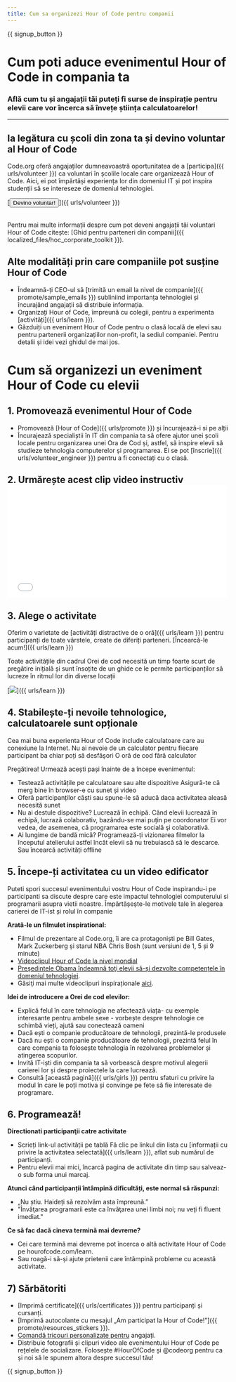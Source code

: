```yaml
---
title: Cum sa organizezi Hour of Code pentru companii
---
```


{{ signup_button }}

# Cum poti aduce evenimentul Hour of Code in compania ta
### Află cum tu și angajații tăi puteți fi surse de inspirație pentru elevii care vor încerca să învețe știința calculatoarelor!

***

## Ia legătura cu școli din zona ta și devino voluntar al Hour of Code
Code.org oferă angajaților dumneavoastră oportunitatea de a  [participa]({{ urls/volunteer }})  ca voluntari în școlile locale care organizează Hour of Code. Aici, ei pot împărtăși experiența lor din domeniul IT și pot inspira studenții să se intereseze de domeniul tehnologiei.

[<button>Devino voluntar!</button>]({{ urls/volunteer }})
<br>
<br>

Pentru mai multe informații despre cum pot deveni angajații tăi voluntari Hour of Code citește: [Ghid pentru parteneri din companii]({{ localized_files/hoc_corporate_toolkit }}).

## Alte modalități prin care companiile pot susține Hour of Code

- Îndeamnă-ți CEO-ul să  [trimită un email la nivel de companie]({{ promote/sample_emails }}) subliniind importanța tehnologiei și încurajând angajații să distribuie informația.
- Organizați Hour of Code, împreună cu colegii, pentru a experimenta [activități]({{ urls/learn }}).
- Găzduiți un eveniment Hour of Code pentru o clasă locală de elevi sau pentru partenerii organizațiilor non-profit, la sediul companiei. Pentru detalii și idei vezi ghidul de mai jos.


# Cum să organizezi un eveniment Hour of Code cu elevii

## 1. Promovează evenimentul Hour of Code
- Promovează [Hour of Code]({{ urls/promote }}) și încurajează-i si pe alții
- Încurajează specialiștii în IT din compania ta să ofere ajutor unei școli locale pentru organizarea unei Ora de Cod și, astfel, să inspire elevii să studieze tehnologia computerelor și programarea. Ei se pot [înscrie]({{ urls/volunteer_engineer }}) pentru a fi conectați cu o clasă.

## 2. Urmărește acest clip video instructiv <iframe width="500" height="255" src="//www.youtube.com/embed/SrnvvWDm73k" frameborder="0" allowfullscreen></iframe>

## 3. Alege o activitate
Oferim o varietate de [activități distractive de o oră]({{ urls/learn }}) pentru participanți de toate vârstele, create de diferiți parteneri. [Încearcă-le acum!]({{ urls/learn }})

Toate activitățile din cadrul Orei de cod necesită un timp foarte scurt de pregătire inițială și sunt însoțite de un ghide ce le permite participanților să lucreze în ritmul lor din diverse locații

[<img src="/images/fit-700/tutorials.png" />]({{ urls/learn }})

## 4. Stabilește-ți nevoile tehnologice, calculatoarele sunt opționale

Cea mai buna experienta Hour of Code include calculatoare care au conexiune la Internet. Nu ai nevoie de un calculator pentru fiecare participant ba chiar poți să desfășori O oră de cod fără calculator

Pregătirea! Urmează acești pași înainte de a începe evenimentul:

- Testează activitățile pe calculatoare sau alte dispozitive Asigură-te că merg bine în browser-e cu sunet și video
- Oferă participanților căști sau spune-le să aducă daca activitatea aleasă necesită sunet
- Nu ai destule dispozitive? Lucrează în echipă. Când elevii lucrează în echipă, lucrază colaborativ, bazându-se mai puțin pe coordonator Ei vor vedea, de asemenea, că programarea este socială şi colaborativă.
- Ai lungime de bandă mică? Programează-ți vizionarea filmelor la începutul atelierului astfel încât elevii să nu trebuiască să le descarce. Sau încearcă activități offline

## 5.  Începe-ți activitatea cu un video edificator
Puteti spori succesul evenimentului vostru Hour of Code inspirandu-i pe participanti sa discute despre care este impactul tehnologiei computerului si programarii asupra vietii noastre. Împărtășește-le motivele tale în alegerea carierei de IT-ist și rolul în companie

**Arată-le un filmulet inspirational:**

- Filmul de prezentare al Code.org, îi are ca protagoniști pe Bill Gates, Mark Zuckerberg și starul NBA Chris Bosh (sunt versiuni de 1, 5 și 9 minute)
- [Videoclipul Hour of Code la nivel mondial](https://www.youtube.com/watch?v=KsOIlDT145A)
- [ Preşedintele Obama îndeamnă toţi elevii să-și dezvolte competențele în domeniul tehnologiei](https://www.youtube.com/watch?v=6XvmhE1J9PY).
- Găsiţi mai multe videoclipuri inspiraționale [aici](https://www.youtube.com/playlist?list=PLzdnOPI1iJNfpD8i4Sx7U0y2MccnrNZuP).

**Idei de introducere a Orei de cod elevilor:**

- Explică felul în care tehnologia ne afectează viața- cu exemple interesante pentru ambele sexe - vorbește despre tehnologie ce schimbă vieți, ajută sau conectează oameni
- Dacă ești o companie producătoare de tehnologii, prezintă-le produsele
- Dacă nu ești o companie producătoare de tehnologii, prezintă felul în care compania ta folosește tehnologia în rezolvarea problemelor și atingerea scopurilor.
- Invită IT-iști din compania ta să vorbească despre motivul alegerii carierei lor și despre proiectele la care lucrează.
- Consultă [această pagină]({{ urls/girls }}) pentru sfaturi cu privire la modul în care le poți motiva și convinge pe fete să fie interesate de programare.

## 6. Programează!
**Directionati participanţii catre activitate**

- Scrieți link-ul activității pe tablă Fă clic pe linkul din lista cu [informații cu privire la activitatea selectată]({{ urls/learn }}), aflat sub numărul de participanți.
- Pentru elevii mai mici, încarcă pagina de activitate din timp sau salveaz-o sub forma unui marcaj.

**Atunci când participanții întâmpină dificultăți, este normal să răspunzi:**

- „Nu știu. Haideți să rezolvăm asta împreună.”
- "Învăţarea programarii este ca învăţarea unei limbi noi; nu veţi fi fluent imediat."

**Ce să fac dacă cineva termină mai devreme?**

- Cei care termină mai devreme pot încerca o altă activitate Hour of Code pe hourofcode.com/learn.
- Sau roagă-i să-și ajute prietenii care întâmpină probleme cu această activitate.

## 7) Sărbătoriti

- [Imprimă certificate]({{ urls/certificates }}) pentru participanți și cursanți.
- [Imprimă autocolante cu mesajul „Am participat la Hour of Code!”]({{ promote/resources_stickers }}).
- [Comandă tricouri personalizate pentru](http://blog.code.org/post/132608499493/hour-of-code-shirts-and-more) angajați.
- Distribuie fotografii și clipuri video ale evenimentului Hour of Code pe rețelele de socializare. Folosește #HourOfCode și @codeorg pentru ca și noi să le spunem altora despre succesul tău!

{{ signup_button }}

